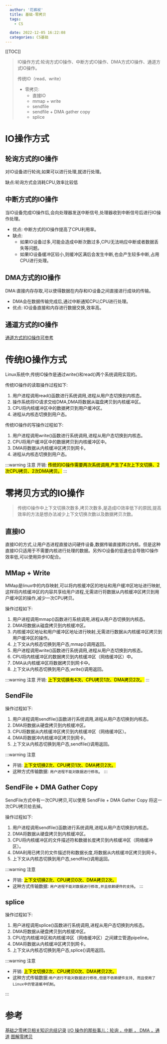 ```yaml
---
  author: '花裤衩'
  title: 基础-零拷贝
  tags:
    - CS

  date: 2022-12-05 16:22:08
  categories: CS基础
---
```


[[TOC]]

> IO操作方式:轮询方式IO操作、中断方式IO操作、DMA方式IO操作、通道方式IO操作。
>
> 传统IO（read、write）
>
> - 零拷贝:
>   - 直接IO
>   - mmap + write
>   - sendfile
>   - sendfile + DMA gather copy
>   - splice

# IO操作方式

## 轮询方式的IO操作

对IO设备进行轮询,如果可以进行处理,就进行处理。

缺点:轮询方式会消耗CPU,效率比较低

## 中断方式的IO操作

当IO设备完成IO操作后,会向处理器发送中断信号,处理器收到中断信号后进行IO操作处理。

- 优点: 中断方式的IO操作提高了CPU利用率。
- 缺点:
  - 如果IO设备过多,可能会造成中断次数过多,CPU无法响应中断或者数据丢失等问题。
  - 如果IO设备缓冲区较小,则缓冲区满后会发生中断,也会产生较多中断,占用CPU进行处理。

## DMA方式的IO操作

DMA:直接内存存取,可以使得数据在内存和IO设备之间直接进行成块的传输。

- DMA会在数据传输完成后,通过中断通知CPU,CPU进行处理。
- 优点: IO设备直接和内存进行数据交换,效率高。

## 通道方式的IO操作

[通道方式的IO操作可参考](https://www.cnblogs.com/niuyourou/p/12588407.html)

# 传统IO操作方式

Linux系统中,传统IO操作是通过write()和read()两个系统调用实现的。

传统IO操作的读取操作过程如下:
  1. 用户进程调用read()函数进行系统调用,进程从用户态切换到内核态。
  2. 操作系统将IO请求交给DMA,DMA将数据从磁盘拷贝到内核缓冲区。
  3. CPU将内核缓冲区中的数据拷贝到用户缓冲区。
  4. 进程从内核态切换到用户态。

传统IO操作的写操作过程如下:
  1. 用户进程调用write()函数进行系统调用,进程从用户态切换到内核态。
  2. CPU将用户缓冲区中的数据拷贝到内核缓冲区中。
  3. DMA将数据从内核缓冲区拷贝到网卡。
  4. 进程从内核态切换到用户态。


:::warning 注意
开销: <mark>传统的IO操作需要两次系统调用,产生了4次上下文切换、2次CPU拷贝、2次DMA拷贝。</mark>
:::

# 零拷贝方式的IO操作

> 传统IO操作中上下文切换次数多,拷贝次数多,是造成IO效率低下的原因,提高效率的方法是想办法减少上下文切换次数以及数据拷贝次数。

## 直接IO

直接IO的方式,让用户态进程直接访问硬件设备,数据传输直接跨过内核。但是这种直接IO只适用于不需要内核进行处理的数据。另外IO设备的低速也会导致IO操作效率低,可以使用异步IO配合。

## MMap + Write

MMap是linux中的内存映射,可以将内核缓冲区的地址和用户缓冲区地址进行映射,这样将内核缓冲区的内容共享给用户进程,无需进行将数据从内核缓冲区拷贝到用户缓冲区的操作,减少一次CPU拷贝。

操作过程如下:

1. 用户进程调用mmap()函数进行系统调用,进程从用户态切换到内核态。
2. DMA将数据从磁盘拷贝到内核缓冲区。
3. 内核缓冲区地址和用户缓冲区地址进行映射,无需进行数据从内核缓冲区拷贝到用户缓冲区的操作。
4. 上下文从内核态切换到用户态,mmap()调用返回。
5. 用户进程调用write()函数进行系统调用,进程从用户态切换到内核态。
6. CPU将内核缓冲区的数据拷贝到内核缓冲区（网络缓冲区）中。
7. DMA从内核缓冲区将数据拷贝到网卡中。
8. 上下文从内核态切换到用户态,write()调用返回。

:::warning 注意
开销: <mark>上下文切换有4次、CPU拷贝1次、DMA拷贝2次。</mark>
:::

## SendFile

操作过程如下:

1. 用户进程调用sendfile()函数进行系统调用,进程从用户态切换到内核态。
2. DMA将数据从硬盘拷贝到内核缓冲区。
3. CPU将数据从内核缓冲区拷贝到内核缓冲区（网络缓冲区）。
4. DMA将数据冲内核缓冲区拷贝到网卡。
5. 上下文从内核态切换到用户态,sendfile()调用返回。

:::warning 注意
- 开销: <mark>上下文切换2次、CPU拷贝1次、DMA拷贝2次。</mark>
- 这种方式传输数据: `用户进程不能对数据进行修改`。
:::

## SendFile + DMA Gather Copy

SendFile方式中有一次CPU拷贝,可以使用 SendFile + DMA Gather Copy 将这一次CPU拷贝给去掉。

操作过程如下:

1. 用户进程调用sendfile()函数进行系统调用,进程从用户态切换到内核态。
2. DMA将数据从硬盘拷贝到内核缓冲区。
3. CPU将内核缓冲区的文件描述符和数据长度拷贝到内核缓冲区（网络缓冲区）。
4. DMA利用已拷贝的文件描述符和数据长度,将数据从内核缓冲区拷贝到网卡。
5. 上下文从内核态切换到用户态,sendfile()调用返回。

:::warning 注意
- 开销: <mark>上下文切换2次、CPU拷贝0次、DMA拷贝2次。</mark>
- 这种方式传输数据: `用户进程不能对数据进行修改,并且依赖硬件的支持`。
:::

## splice

操作过程如下:

  1. 用户进程调用splice()函数进行系统调用,进程从用户态切换到内核态。
  2. DMA将数据从硬盘拷贝到内核缓冲区。
  3. CPU在内核缓冲区和内核缓冲区（网络缓冲区）之间建立管道pipeline。
  4. DMA将数据从内核缓冲区拷贝到网卡。
  5. 上下文从内核态切换到用户态,splice()调用返回。

:::warning 注意

- 开销: <mark>上下文切换2次、CPU拷贝0次、DMA拷贝2次。</mark>
- 这种方式传输数据:`用户进行不能对数据进行修改,但是不依赖硬件支持, 而且使用了Linux中的管道缓冲机制`。

:::

# 参考

[基础之零拷贝相关知识总结记录](https://cxis.me/2021/03/18/基础之零拷贝相关知识总结记录)
[I/O 操作的那些事儿：轮询 ，中断 ， DMA ，通道](https://www.cnblogs.com/niuyourou/p/12588407.html)
[图解零拷贝](https://www.cnblogs.com/xiaolincoding/p/13719610.html)